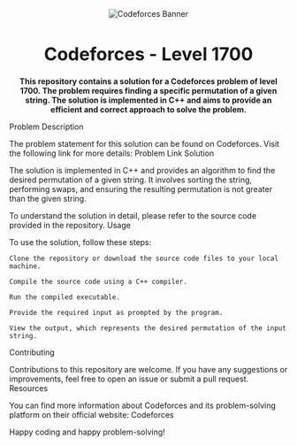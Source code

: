 <div align="center">
  <img src="https://example.com/codeforces-banner.png" alt="Codeforces Banner">
</div>
<center><h1 style="font-size: 32px;">Codeforces - Level 1700</h1></center>
<p align="center">
  <strong>This repository contains a solution for a Codeforces problem of level 1700. The problem requires finding a specific permutation of a given string. The solution is implemented in C++ and aims to provide an efficient and correct approach to solve the problem.</strong>
</p>
Problem Description

The problem statement for this solution can be found on Codeforces. Visit the following link for more details: Problem Link
Solution

The solution is implemented in C++ and provides an algorithm to find the desired permutation of a given string. It involves sorting the string, performing swaps, and ensuring the resulting permutation is not greater than the given string.

To understand the solution in detail, please refer to the source code provided in the repository.
Usage

To use the solution, follow these steps:

    Clone the repository or download the source code files to your local machine.

    Compile the source code using a C++ compiler.

    Run the compiled executable.

    Provide the required input as prompted by the program.

    View the output, which represents the desired permutation of the input string.

Contributing

Contributions to this repository are welcome. If you have any suggestions or improvements, feel free to open an issue or submit a pull request.
Resources

You can find more information about Codeforces and its problem-solving platform on their official website: Codeforces

Happy coding and happy problem-solving!
